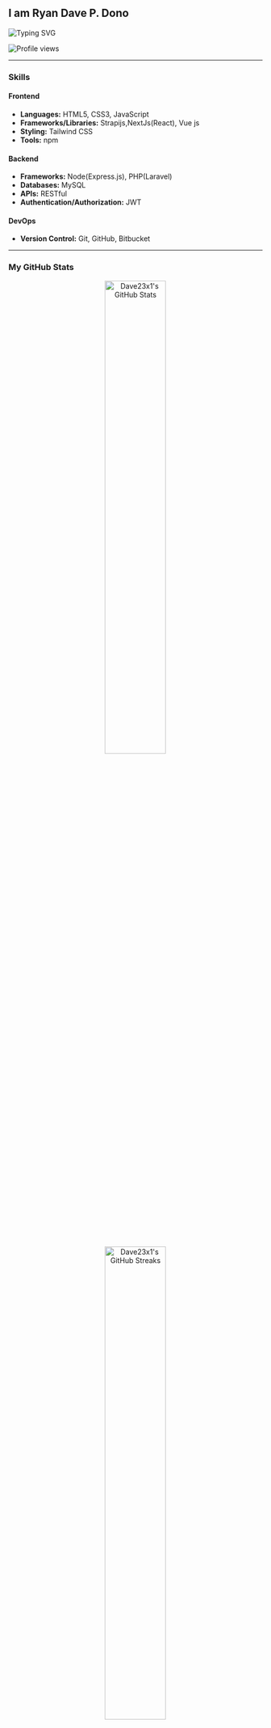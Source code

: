 ## I am Ryan Dave P. Dono

![Typing SVG](https://readme-typing-svg.herokuapp.com?font=comfortaa&color=268F77&size=24&width=500&lines=Web+Developer;Nice+to+meet+you...)
<br />

![Profile views](https://komarev.com/ghpvc/?username=Dave23x1&color=268F77)

---

### Skills

#### Frontend

- **Languages:** HTML5, CSS3, JavaScript
- **Frameworks/Libraries:** Strapijs,NextJs(React), Vue js
- **Styling:**   Tailwind CSS
- **Tools:** npm

#### Backend

- **Frameworks:** Node(Express.js), PHP(Laravel)
- **Databases:** MySQL
- **APIs:** RESTful
- **Authentication/Authorization:** JWT

#### DevOps

- **Version Control:** Git, GitHub, Bitbucket


---

### My GitHub Stats

<p align="center">
  <!-- Main GitHub Stats and Streaks -->
  <img 
    src="https://denvercoder1-github-readme-stats.vercel.app/api/?username=Dave23x1&rank_icon=github&hide=stars&include_all_commits=true&all_commits=true&count_private=true&show_icons=true&theme=gotham&hide_border=true" 
    alt="Dave23x1's GitHub Stats" 
    width="49%" 
    style="margin: 0 10px;" 
  />
  <img 
    src="https://streak-stats.demolab.com?user=Dave23x1&theme=gotham&hide_border=true" 
    alt="Dave23x1's GitHub Streaks" 
    width="49%" 
    style="margin: 0 10px;" 
  />
</p>

<p align="center">
  <!-- Activity Graph -->
  <img 
    src="https://github-readme-activity-graph.vercel.app/graph?username=Dave23x1&theme=gotham&hide_border=true&hide_title=false&area=true&custom_title=Contributions" 
    alt="Dave23x1's GitHub Activity Graph" 
    width="100%" 
    style="margin-top: 20px;" 
  />
</p>

<p align="center">
  <!-- Top Languages -->
  <img 
    src="https://github-readme-stats.vercel.app/api/top-langs/?username=Dave23x1&theme=vue-dark&show_icons=true&hide_border=true&layout=compact" 
    alt="Dave23x1's Top Languages" 
    width="60%" 
    style="margin-top: 20px;" 
  />
</p>

